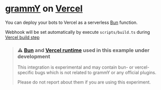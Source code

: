 # [grammY](https://grammy.dev) on [Vercel](https://vercel.dev)

You can deploy your bots to Vercel as a serverless [Bun](https://bun.sh)
function.

Webhook will be set automatically by execute `scripts/build.ts` during
[Vercel build step](https://vercel.com/docs/deployments/builds)

> ### ⚠️ [Bun](https://github.com/oven-sh/bun/issues/159) and [Vercel runtime](https://github.com/vercel-community/bun) used in this example under development
> This integration is experimental and may contain bun- or vercel-specific bugs
> which is not related to grammY or any official plugins.
>
> Please do not report about them if you are using this experiment.
